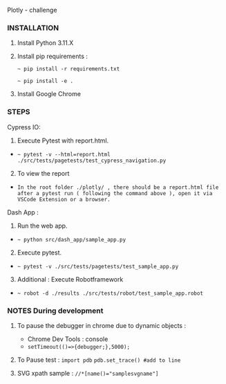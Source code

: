 Plotly - challenge

### INSTALLATION ###

1. Install Python 3.11.X

2. Install pip requirements : 
    ```commandline
    ~ pip install -r requirements.txt 
    ```
    ```commandline
    ~ pip install -e .
    ```

3. Install Google Chrome

### STEPS ###

Cypress IO:

1. Execute Pytest with report.html.
- `~ pytest -v --html=report.html ./src/tests/pagetests/test_cypress_navigation.py`

2. To view the report
- `In the root folder ./plotly/ , there should be a report.html file after a pytest run ( following the command above ), open it via VSCode Extension or a browser.`

Dash App :

1. Run the web app. 
- `~ python src/dash_app/sample_app.py`

2. Execute pytest.
- `~ pytest -v ./src/tests/pagetests/test_sample_app.py`

3. Additional : Execute Robotframework
- `~ robot -d ./results ./src/tests/robot/test_sample_app.robot `

### NOTES During development ###
1. To pause the debugger in chrome due to dynamic objects : 
    - Chrome Dev Tools : console 
    - `setTimeout(()=>{debugger;},5000);`

2. To Pause test : 
    ```import pdb```
    ```pdb.set_trace() #add to line```

3. SVG xpath sample : `//*[name()="samplesvgname"]`
